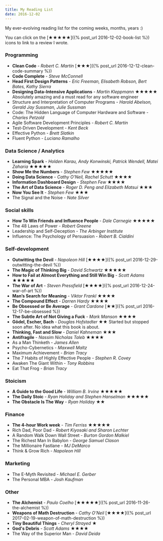```yaml
---
title: My Reading List
date: 2016-12-02
---
```


My ever-evolving reading list for the coming weeks, months, years :) 

You can click on the [★★★★★]({% post_url 2016-12-02-book-list %}) icons to link to a review I wrote.

### Programming

* **Clean Code** - *Robert C. Martin* [★★★]({% post_url 2016-12-12-clean-code-summary %})
* **Code Complete** - *Steve McConnell* 
* **Head First Design Patterns** - *Eric Freeman, Elisabeth Robson, Bert Bates, Kathy Sierra*
* **Designing Data-Intensive Applications** - *Martin Kleppmann* ★★★★★ Absolutely amazing and a must read for any software engineer
* Structure and Interpretation of Computer Programs - *Harold Abelson, Gerald Jay Sussman, Julie Sussman*
* Code: The Hidden Language of Computer Hardware and Software - *Charles Petzold*
* Agile Software Development Principles - *Robert C. Martin*
* Test-Driven Development - *Kent Beck*
* Effective Python - *Brett Slatkin*
* Fluent Python - *Luciano Ramalho*

### Data Science / Analytics

* **Learning Spark** - *Holden Karau, Andy Konwinski, Patrick Wendell, Matei Zaharia* ★★★★★
* **Show Me the Numbers** - *Stephen Few* ★★★★★
* **Doing Data Science** - *Cathy O'Neil, Rachel Schutt* ★★★★
* **Information Dashboard Design** - *Stephen Few* ★★★★
* **The Art of Data Science** - *Roger D. Peng and Elizabeth Matsui* ★★★
* **Now You See It** - *Stephen Few* ★★★
* The Signal and the Noise - *Nate Silver*

### Social skills

* **How To Win Friends and Influence People** - *Dale Carnegie* ★★★★★
* The 48 Laws of Power - *Robert Greene*
* Leadership and Self-Deception - *The Arbinger Institute*
* Influence: The Psychology of Persuasion - *Robert B. Cialdini*

### Self-development

* **Outwitting the Devil** - *Napoleon Hill* [★★★★]({% post_url 2016-12-29-outwitting-the-devil %})
* **The Magic of Thinking Big** - *David Schwartz* ★★★★★
* **How to Fail at Almost Everything and Still Win Big** - *Scott Adams* ★★★★★
* **The War of Art** - *Steven Pressfield* [★★★★]({% post_url 2016-12-24-war-of-art %})
* **Man’s Search for Meaning** - *Viktor Frankl* ★★★★
* **The Compound Effect** - *Darren Hardy* ★★★★
* **Be Obsessed or Be Average** - *Grant Cardone* [★★]({% post_url 2016-12-17-be-obsessed %})
* **The Subtle Art of Not Giving a Fuck** - *Mark Manson* ★★★★
* **Gödel, Escher, Bach** - *Douglas Hofstadter* ★★ Started but stopped soon after. No idea what this book is about.
* **Thinking, Fast and Slow** - *Daniel Kahneman* ★★★
* **Antifragile** - *Nassim Nicholas Taleb* ★★★★
* As a Man Thinketh - *James Allen*
* Psycho-Cybernetics - *Maxwell Maltz*
* Maximum Achievement - *Brian Tracy* 
* The 7 Habits of Highly Effective People - *Stephen R. Covey*
* Awaken The Giant Within - *Tony Robbins*
* Eat That Frog - *Brian Tracy*

### Stoicism

* **A Guide to the Good Life** - *William B. Irvine* ★★★★★
* **The Daily Stoic** - *Ryan Holiday and Stephen Hanselman* ★★★★★
* **The Obstacle Is The Way** - *Ryan Holiday* ★★

### Finance

* **The 4-hour Work week** - *Tim Ferriss* ★★★★★
* Rich Dad, Poor Dad - *Robert Kiyosaki and Sharon Lechter*
* A Random Walk Down Wall Street - *Burton Gordon Malkiel*
* The Richest Man In Babylon - *George Samuel Clason*
* The Millionaire Fastlane - *MJ DeMarco*
* Think & Grow Rich - *Napoleon Hill*

### Marketing

* The E-Myth Revisited - *Michael E. Gerber*
* The Personal MBA - *Josh Kaufman*

### Other

* **The Alchemist** - *Paulo Coelho* [★★★★★]({% post_url 2016-11-26-the-alchemist %})
* **Weapons of Math Destruction** - *Cathy O’Neil* [★★★★]({% post_url 2017-02-19-weapon-of-math-destruction %})
* **Tiny Beautiful Things** - *Cheryl Strayed* ★
* **God's Debris** - *Scott Adams* ★★★★
* The Way of the Superior Man - *David Deida*
